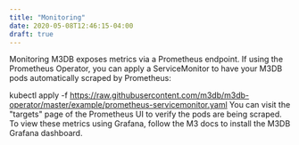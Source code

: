 ```yaml
---
title: "Monitoring"
date: 2020-05-08T12:46:15-04:00
draft: true
---
```


Monitoring
M3DB exposes metrics via a Prometheus endpoint. If using the Prometheus Operator, you can apply a ServiceMonitor to have your M3DB pods automatically scraped by Prometheus:

kubectl apply -f https://raw.githubusercontent.com/m3db/m3db-operator/master/example/prometheus-servicemonitor.yaml
You can visit the "targets" page of the Prometheus UI to verify the pods are being scraped. To view these metrics using Grafana, follow the M3 docs to install the M3DB Grafana dashboard.